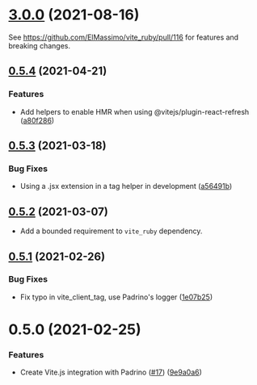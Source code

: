 # [3.0.0](https://github.com/ElMassimo/vite_ruby/compare/vite_padrino@0.5.4...vite_padrino@3.0.0) (2021-08-16)

See https://github.com/ElMassimo/vite_ruby/pull/116 for features and breaking changes.

## [0.5.4](https://github.com/ElMassimo/vite_ruby/compare/vite_padrino@0.5.3...vite_padrino@0.5.4) (2021-04-21)


### Features

* Add helpers to enable HMR when using @vitejs/plugin-react-refresh ([a80f286](https://github.com/ElMassimo/vite_ruby/commit/a80f286d4305bbae29ea7cea42a4329a530f43fa))



## [0.5.3](https://github.com/ElMassimo/vite_ruby/compare/vite_padrino@0.5.2...vite_padrino@0.5.3) (2021-03-18)


### Bug Fixes

* Using a .jsx extension in a tag helper in development ([a56491b](https://github.com/ElMassimo/vite_ruby/commit/a56491b96720ae537b6b6305aa7efa70cf19e4ee))



## [0.5.2](https://github.com/ElMassimo/vite_ruby/compare/vite_padrino@0.5.1...vite_padrino@0.5.2) (2021-03-07)

- Add a bounded requirement to `vite_ruby` dependency.

## [0.5.1](https://github.com/ElMassimo/vite_ruby/compare/vite_padrino@0.5.0...vite_padrino@0.5.1) (2021-02-26)


### Bug Fixes

* Fix typo in vite_client_tag, use Padrino's logger ([1e07b25](https://github.com/ElMassimo/vite_ruby/commit/1e07b258666bb46aa8426534730bcef480175d0a))



# 0.5.0 (2021-02-25)


### Features

* Create Vite.js integration with Padrino ([#17](https://github.com/ElMassimo/vite_ruby/issues/17)) ([9e9a0a6](https://github.com/ElMassimo/vite_ruby/commit/9e9a0a67abceed0a784d3c2e0554c717d7f5d1d6))



